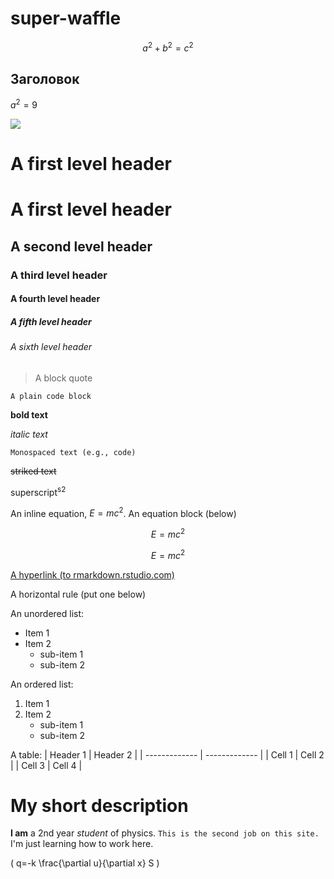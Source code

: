 # super-waffle
$$a^2+b^2=c^2$$
## Заголовок
$a^2=9$

![](Pasted%20image%2020240328115656.png)

# A first level header
# A first level header
## A second level header
### A third level header
#### A fourth level header
##### A fifth level header
###### A sixth level header
> A block quote

```
A plain code block
```

**bold text**

_italic text_

`Monospaced text (e.g., code)`

~~striked text~~

superscript<sup>s2</sup>

An inline equation, $E=mc^2$. An equation block (below)

$$E=mc^2$$

$$E=mc^2$$

[A hyperlink (to rmarkdown.rstudio.com)](http://rmarkdown.rstudio.com/)

A horizontal rule (put one below)


An unordered list:
- Item 1
- Item 2
  - sub-item 1
  - sub-item 2

An ordered list:
1. Item 1
2. Item 2
   - sub-item 1
   - sub-item 2

A table:
| Header 1  | Header 2 |
| ------------- | ------------- |
| Cell 1  | 	Cell 2  |
| Cell 3  | Cell 4  |

# My short description
**I am** a 2nd year _student_ of physics. `This is the second job on this site.` I'm just learning how to work here.




\( q=-k \frac{\partial u}{\partial x} S \)
